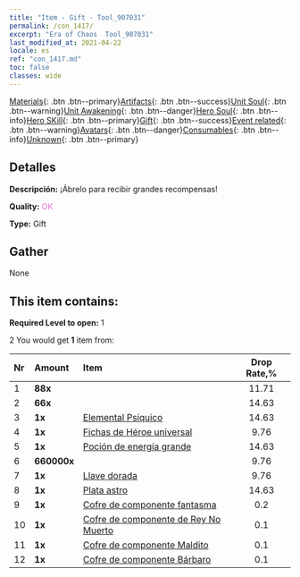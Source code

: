 ```yaml
---
title: "Item - Gift - Tool_907031"
permalink: /con_1417/
excerpt: "Era of Chaos  Tool_907031"
last_modified_at: 2021-04-22
locale: es
ref: "con_1417.md"
toc: false
classes: wide
---
```

 [Materials](/ItemsES/){: .btn .btn--primary}[Artifacts](/ItemsES/Artifacts/){: .btn .btn--success}[Unit Soul](/ItemsES/UnitSoul/){: .btn .btn--warning}[Unit Awakening](/ItemsES/UnitAwakening/){: .btn .btn--danger}[Hero Soul](/ItemsES/HeroSoul/){: .btn .btn--info}[Hero SKill](/ItemsES/HeroSkill/){: .btn .btn--primary}[Gift](/ItemsES/Gift/){: .btn .btn--success}[Event related](/ItemsES/Events/){: .btn .btn--warning}[Avatars](/ItemsES/Avatars/){: .btn .btn--danger}[Consumables](/ItemsES/Consumables/){: .btn .btn--info}[Unknown](/ItemsES/Unknown/){: .btn .btn--primary}

## Detalles
 **Descripción:** ¡Ábrelo para recibir grandes recompensas!

 **Quality:** <span style="color: #DA70D6">OK</span>

 **Type:** Gift

## Gather

  None

## This item contains:

 **Required Level to open:** 1

 2 You would get **1** item  from:

  | Nr | Amount |     Item    | Drop Rate,% |
  |:---|:-------|:------------|:---------:|
  | 1 |  **88x** | <i class="fas fa-gem"/> | 11.71 | 
  | 2 |  **66x** | <i class="fas fa-gem"/> | 14.63 | 
  | 3 |  **1x** | [Elemental Psíquico](/es/Items/unt_267/) | 14.63 | 
  | 4 |  **1x** | [Fichas de Héroe universal](/es/Items/her_358/) | 9.76 | 
  | 5 |  **1x** | [Poción de energía grande](/es/Items/con_706/) | 14.63 | 
  | 6 |  **660000x** | <i class="fas fa-coins"/> | 9.76 | 
  | 7 |  **1x** | [Llave dorada](/es/Items/con_783/) | 9.76 | 
  | 8 |  **1x** | [Plata astro](/es/Items/con_969/) | 14.63 | 
  | 9 |  **1x** | [Cofre de componente fantasma](/es/Items/con_1339/) | 0.2 | 
  | 10 |  **1x** | [Cofre de componente de Rey No Muerto](/es/Items/con_1340/) | 0.1 | 
  | 11 |  **1x** | [Cofre de componente Maldito](/es/Items/con_1341/) | 0.1 | 
  | 12 |  **1x** | [Cofre de componente Bárbaro](/es/Items/con_1342/) | 0.1 | 
